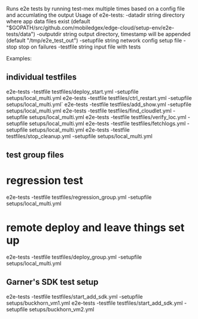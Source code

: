   
Runs e2e tests by running test-mex multiple times based on a config file and accumlating the output
Usage of e2e-tests:
  -datadir string
        directory where app data files exist (default "$GOPATH/src/github.com/mobiledgex/edge-cloud/setup-env/e2e-tests/data")
  -outputdir string
        output directory, timestamp will be appended (default "/tmp/e2e_test_out")
  -setupfile string
        network config setup file
  -stop
        stop on failures
  -testfile string
        input file with tests
 
Examples:
## individual testfiles
e2e-tests -testfile testfiles/deploy_start.yml -setupfile setups/local_multi.yml
e2e-tests -testfile testfiles/ctrl_restart.yml -setupfile setups/local_multi.yml`
e2e-tests -testfile testfiles/add_show.yml -setupfile setups/local_multi.yml 
e2e-tests -testfile testfiles/find_cloudlet.yml -setupfile setups/local_multi.yml 
e2e-tests -testfile testfiles/verify_loc.yml -setupfile setups/local_multi.yml
e2e-tests -testfile testfiles/fetchlogs.yml -setupfile setups/local_multi.yml 
e2e-tests -testfile testfiles/stop_cleanup.yml -setupfile setups/local_multi.yml 

## test group files
# regression test
e2e-tests -testfile testfiles/regression_group.yml -setupfile setups/local_multi.yml 
# remote deploy and leave things set up
e2e-tests -testfile testfiles/deploy_group.yml -setupfile setups/local_multi.yml

## Garner's SDK test setup
e2e-tests -testfile testfiles/start_add_sdk.yml -setupfile setups/buckhorn_vm1.yml
e2e-tests -testfile testfiles/start_add_sdk.yml -setupfile setups/buckhorn_vm2.yml
